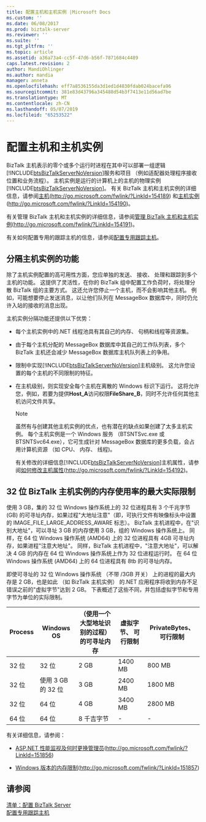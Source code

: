 ```yaml
---
title: 配置主机和主机实例 |Microsoft Docs
ms.custom: ''
ms.date: 06/08/2017
ms.prod: biztalk-server
ms.reviewer: ''
ms.suite: ''
ms.tgt_pltfrm: ''
ms.topic: article
ms.assetid: a36a73a4-cc5f-47d6-b56f-7871684c4489
caps.latest.revision: 2
author: MandiOhlinger
ms.author: mandia
manager: anneta
ms.openlocfilehash: eff7a8536155da3d1ed1d4830fdab024bacefa96
ms.sourcegitcommit: 381e83d43796a345488d54b3f7413e11d56ad7be
ms.translationtype: MT
ms.contentlocale: zh-CN
ms.lasthandoff: 05/07/2019
ms.locfileid: "65253522"
---
```

# <a name="configuring-hosts-and-host-instances"></a>配置主机和主机实例
BizTalk 主机表示的零个或多个运行时进程在其中可以部署一组逻辑[!INCLUDE[btsBizTalkServerNoVersion](../includes/btsbiztalkservernoversion-md.md)]服务和项目 （例如适配器处理程序接收位置和业务流程）。 主机实例是运行的计算机上的主机的物理实例[!INCLUDE[btsBizTalkServerNoVersion](../includes/btsbiztalkservernoversion-md.md)]。 有关 BizTalk 主机和主机实例的详细信息，请参阅[主机](http://go.microsoft.com/fwlink/?LinkId=154189)(<http://go.microsoft.com/fwlink/?LinkId=154189>) 和[主机实例](http://go.microsoft.com/fwlink/?LinkId=154190)(<http://go.microsoft.com/fwlink/?LinkId=154190>)。  
  
 有关管理 BizTalk 主机和主机实例的详细信息，请参阅[管理 BizTalk 主机和主机实例](http://go.microsoft.com/fwlink/?LinkId=154191)(http://go.microsoft.com/fwlink/?LinkId=154191)。  
  
 有关如何配置专用的跟踪主机的信息，请参阅[配置专用跟踪主机](../technical-guides/configuring-a-dedicated-tracking-host.md)。  
  
## <a name="separating-host-instances-by-functionality"></a>分隔主机实例的功能  
 除了主机实例配置的高可用性方面，您应单独的发送、 接收、 处理和跟踪到多个主机的功能。 这提供了灵活性，在你的 BizTalk 组中配置工作负荷时，将处理分散 BizTalk 组的主要方式。 这还允许您停止一个主机，而不会影响其他主机。 例如，可能想要停止发送消息，以让他们队列在 MessageBox 数据库中，同时仍允许入站的接收的消息出现。  
  
 主机实例分隔功能还提供以下优势：  
  
- 每个主机实例中的.NET 线程池具有其自己的内存、 句柄和线程等资源集。  
  
- 由于每个主机分配的 MessageBox 数据库中其自己的工作队列表，多个 BizTalk 主机还会减少 MessageBox 数据库主机队列表上的争用。  
  
- 限制中实现[!INCLUDE[btsBizTalkServerNoVersion](../includes/btsbiztalkservernoversion-md.md)]主机级别。 这允许您设置的每个主机的不同限制的特征。  
  
- 在主机级别，则实现安全每个主机在离散的 Windows 标识下运行。 这将允许您，例如，若要为提供**Host_A**访问权限**FileShare_B**，同时不允许任何其他主机访问文件共享。  
  
  > [!NOTE]  
  >  虽然有与创建其他主机实例的优点，也有潜在的缺点如果创建了太多主机实例。 每个主机实例是一个 Windows 服务 （BTSNTSvc.exe 或 BTSNTSvc64.exe），它可生成针对 MessageBox 数据库的更多负载，会占用计算机资源 （如 CPU、 内存、 线程)。  
  
  有关修改的详细信息[!INCLUDE[btsBizTalkServerNoVersion](../includes/btsbiztalkservernoversion-md.md)]主机属性，请参阅[如何修改主机属性](http://go.microsoft.com/fwlink/?LinkId=154192)(<http://go.microsoft.com/fwlink/?LinkId=154192>)。  
  
##  <a name="BKMK_MemLimit"></a> 32 位 BizTalk 主机实例的内存使用率的最大实际限制  
 使用 3 GB，集的 32 位 Windows 操作系统上的 32 位进程具有 3 个千兆字节 (GB) 的可寻址内存，如果过程"大地址注意"（即，可执行文件有映像标头中设置的 IMAGE_FILE_LARGE_ADDRESS_AWARE 标志）。  BizTalk 主机进程中，在"识别大地址"，可以寻址 3 GB 的内存使用 3 GB，组的 Windows 操作系统上。  同样，在 64 位 Windows 操作系统 (AMD64) 上的 32 位进程具有 4GB 可寻址内存，如果进程"注意大地址"。  同样，BizTalk 主机进程中，"注意大地址"，可以解决 4 GB 的内存在 64 位 Windows 操作系统上作为 32 位进程运行时。 在 64 位 Windows 操作系统 (AMD64) 上的 64 位进程具有 8tb 的可寻址内存。  
  
 即使可寻址的 32 位 Windows 操作系统 （不带 /3GB 开关） 上的进程的最大内存是 2 GB，也是如此 （如 BizTalk 主机实例） 的.NET 应用程序将收到内存不足错误之前的"虚拟字节"达到 2 GB。 下表概述了这些不同，并包括虚拟字节和专用字节为单位的实际限制。  
  
|Process|Windows OS|（使用一个大型地址识别的过程） 的可寻址内存|虚拟字节、 可行限制|PrivateBytes、 可行限制|  
|-------------|----------------|---------------------------------------------------------------|---------------------------------------|--------------------------------------|  
|32 位|32 位|2 GB|1400 MB|800 MB|  
|32 位|使用 3 GB 的 32 位|3 GB|2400 MB|1800 MB|  
|32 位|64 位|4 GB|3400 MB|2800 MB|  
|64 位|64 位|8 千吉字节|-|-|  
  
 有关详细信息，请参阅：  
  
-   [ASP.NET 性能监视及何时更换管理员](http://go.microsoft.com/fwlink/?LinkId=151856)(http://go.microsoft.com/fwlink/?LinkId=151856)  
  
-   [Windows 版本的内存限制](http://go.microsoft.com/fwlink/?LinkId=151857)(http://go.microsoft.com/fwlink/?LinkId=151857)  
  
## <a name="see-also"></a>请参阅  
 [清单：配置 BizTalk Server](../technical-guides/checklist-configuring-biztalk-server.md)   
 [配置专用跟踪主机](../technical-guides/configuring-a-dedicated-tracking-host.md)